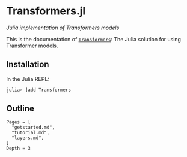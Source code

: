 # Transformers.jl

*Julia implementation of Transformers models*

This is the documentation of [`Transformers`](https://github.com/chengchingwen/Transformers.jl/): The Julia solution
 for using Transformer models.

## Installation

In the Julia REPL:

```jl
julia> ]add Transformers
```

## Outline

```@contents
Pages = [
  "getstarted.md",
  "tutorial.md",
  "layers.md",
]
Depth = 3
```
